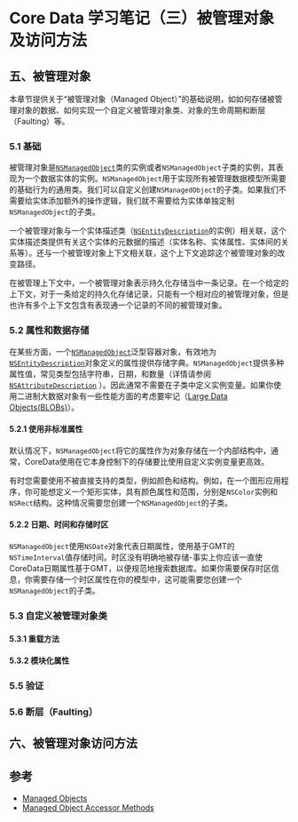 Core Data 学习笔记（三）被管理对象及访问方法
===

## 五、被管理对象

本章节提供关于“被管理对象（Managed Object）”的基础说明，如如何存储被管理对象的数据、如何实现一个自定义被管理对象类、对象的生命周期和断层（Faulting）等。

### 5.1 基础

被管理对象是[`NSManagedObject`]()类的实例或者`NSManagedObject`子类的实例，其表现为一个数据实体的实例。`NSManagedObject`用于实现所有被管理数据模型所需要的基础行为的通用类。我们可以自定义创建`NSManagedObject`的子类。如果我们不需要给实体添加额外的操作逻辑，我们就不需要给为实体单独定制`NSManagedObject`的子类。

一个被管理对象与一个实体描述类（[`NSEntityDescription`](https://developer.apple.com/library/prerelease/watchos/documentation/Cocoa/Reference/CoreDataFramework/Classes/NSEntityDescription_Class/)的实例）相关联，这个实体描述类提供有关这个实体的元数据的描述（实体名称、实体属性、实体间的关系等）。还与一个被管理对象上下文相关联，这个上下文追踪这个被管理对象的改变路径。

在被管理上下文中，一个被管理对象表示持久化存储当中一条记录。在一个给定的上下文，对于一条给定的持久化存储记录，只能有一个相对应的被管理对象，但是也许有多个上下文包含有表现通一个记录的不同的被管理对象。

### 5.2 属性和数据存储

在某些方面，一个[`NSManagedObject`](https://developer.apple.com/library/prerelease/watchos/documentation/Cocoa/Reference/CoreDataFramework/Classes/NSManagedObject_Class/s)泛型容器对象，有效地为[`NSEntityDescription`](https://developer.apple.com/library/prerelease/watchos/documentation/Cocoa/Reference/CoreDataFramework/Classes/NSEntityDescription_Class/)对象定义的属性提供存储字典。`NSManagedObject`提供多种属性值，常见类型包括字符串，日期，和数量（详情请参阅[`NSAttributeDescription`](https://developer.apple.com/library/prerelease/watchos/documentation/Cocoa/Reference/CoreDataFramework/Classes/NSAttributeDescription_Class/)
）。因此通常不需要在子类中定义实例变量。如果你使用二进制大数据对象有一些性能方面的考虑要牢记（[Large Data Objects(BLOBs)](https://developer.apple.com/library/prerelease/ios/documentation/Cocoa/Conceptual/CoreData/Performance.html#//apple_ref/doc/uid/TP40001075-CH25-SW11)）。

#### 5.2.1 使用非标准属性

默认情况下，`NSManagedObject`将它的属性作为对象存储在一个内部结构中，通常，CoreData使用在它本身控制下的存储要比使用自定义实例变量更高效。

有时您需要使用不被直接支持的类型，例如颜色和结构。例如，在一个图形应用程序，你可能想定义一个矩形实体，具有颜色属性和范围，分别是`NSColor`实例和`NSRect`结构。这种情况需要您创建一个`NSManagedObject`的子类。

#### 5.2.2 日期、时间和存储时区

`NSManagedObject`使用`NSDate`对象代表日期属性，使用基于GMT的`NSTimeInterval`值存储时间。时区没有明确地被存储-事实上你应该一直使CoreData日期属性基于GMT，以便规范地搜索数据库。如果你需要保存时区信息，你需要存储一个时区属性在你的模型中，这可能需要您创建一个`NSManagedObject`的子类。

### 5.3 自定义被管理对象类

#### 5.3.1 重载方法

#### 5.3.2 模块化属性




### 5.5 验证

### 5.6 断层（Faulting）

## 六、被管理对象访问方法



## 参考

* [Managed Objects](https://developer.apple.com/library/prerelease/ios/documentation/Cocoa/Conceptual/CoreData/LifeofaManagedObject.html)
* [Managed Object Accessor Methods]()
